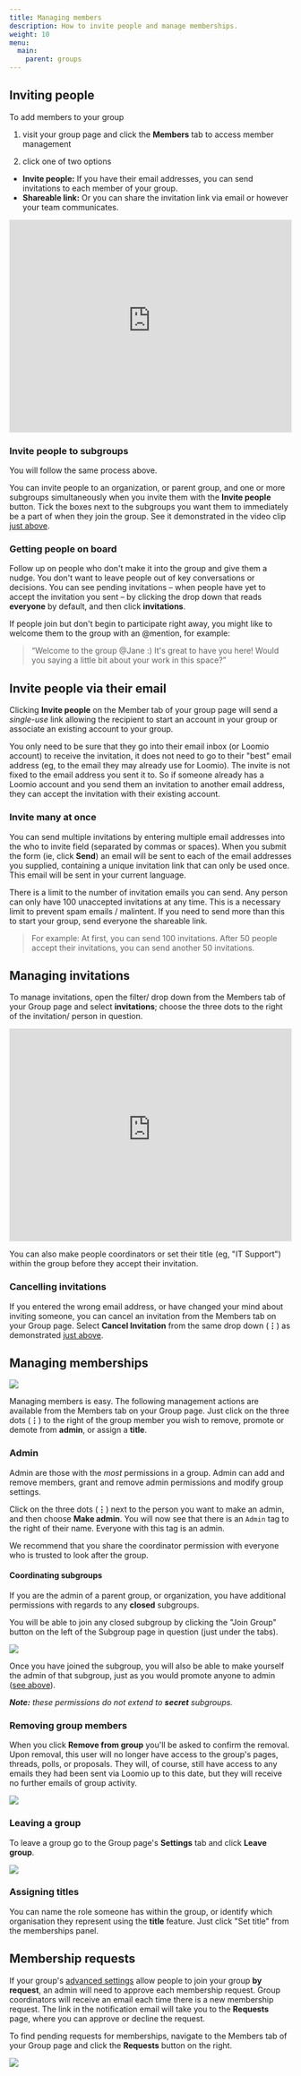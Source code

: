 ```yaml
---
title: Managing members
description: How to invite people and manage memberships.
weight: 10
menu:
  main:
    parent: groups
---
```


## Inviting people

To add members to your group

1. visit your group page and click the **Members** tab to access member management

2. click one of two options

* **Invite people:** If you have their email addresses, you can send invitations to each member of your group.
* **Shareable link:** Or you can share the invitation link via email or however your team communicates.

<iframe width="100%" height="380px" src="https://www.youtube-nocookie.com/embed/EZzTe6jJL7c" frameborder="0" allowfullscreen></iframe>

### Invite people to subgroups

You will follow the same process above.

You can invite people to an organization, or parent group, and one or more subgroups simultaneously when you invite them with the **Invite people** button. Tick the boxes next to the subgroups you want them to immediately be a part of when they join the group. See it demonstrated in the video clip [just above](#inviting-people).

### Getting people on board

Follow up on people who don't make it into the group and give them a nudge. You don't want to leave people out of key conversations or decisions. You can see pending invitations – when people have yet to accept the invitation you sent – by clicking the drop down that reads  **everyone** by default, and then click **invitations**.

If people join but don't begin to participate right away, you might like to welcome them to the group with an @mention, for example:

> “Welcome to the group @Jane :) It's great to have you here! Would you saying a little bit about your work in this space?”

## Invite people via their email

Clicking **Invite people** on the Member tab of your group page will send a _single-use_ link allowing the recipient to start an account in your group or associate an existing account to your group.

You only need to be sure that they go into their email inbox (or Loomio account) to receive the invitation, it does not need to go to their "best" email address (eg, to the email they may already use for Loomio). The invite is not fixed to the email address you sent it to. So if someone already has a Loomio account and you send them an invitation to another email address, they can accept the invitation with their existing account.

### Invite many at once

You can send multiple invitations by entering multiple email addresses into the who to invite field (separated by commas or spaces). When you submit the form (ie, click **Send**) an email will be sent to each of the email addresses you supplied, containing a unique invitation link that can only be used once. This email will be sent in your current language.

There is a limit to the number of invitation emails you can send. Any person can only have 100 unaccepted invitations at any time. This is a necessary limit to prevent spam emails / malintent. If you need to send more than this to start your group, send everyone the shareable link.

> For example: At first, you can send 100 invitations. After 50 people accept their invitations, you can send another 50 invitations.

## Managing invitations

To manage invitations, open the filter/ drop down from the Members tab of your Group page and select **invitations**; choose the three dots to the right of the invitation/ person in question.

<iframe width="100%" height="380px" src="https://www.youtube-nocookie.com/embed/BH0x494sZlU" frameborder="0" allowfullscreen></iframe>

You can also make people coordinators or set their title (eg, "IT Support") within the group before they accept their invitation.

### Cancelling invitations
If you entered the wrong email address, or have changed your mind about inviting someone, you can cancel an invitation from the Members tab on your Group page. Select **Cancel Invitation** from the same drop down (**⋮**) as demonstrated [just above](/#managing-invitations).

## Managing memberships
![](remove_from_group.png)

Managing members is easy. The following management actions are available from the Members tab on your Group page. Just click on the three dots (**⋮**) to the right of the group member you wish to remove, promote or demote from **admin**, or assign a **title**.

### Admin
Admin are those with the _most_ permissions in a group. Admin can add and remove members, grant and remove admin permissions and modify group settings.

Click on the three dots (**⋮**) next to the person you want to make an admin, and then choose **Make admin**. You will now see that there is an `Admin` tag to the right of their name. Everyone with this tag is an admin.

We recommend that you share the coordinator permission with everyone who is trusted to look after the group.

#### Coordinating subgroups
If you are the admin of a parent group, or organization, you have additional permissions with regards to any __closed__ subgroups.

You will be able to join any closed subgroup by clicking the "Join Group" button on the left of the Subgroup page in question (just under the tabs).

![](join_group_button.png)

Once you have joined the subgroup, you will also be able to make yourself the admin of that subgroup, just as you would promote anyone to admin ([see above](#admin)).

***Note:*** *these permissions do not extend to* ***secret*** *subgroups.*

### Removing group members
When you click **Remove from group** you'll be asked to confirm the removal. Upon removal, this user will no longer have access to the group's pages, threads, polls, or proposals. They will, of course, still have access to any emails they had been sent via Loomio up to this date, but they will receive no further emails of group activity.

![](remove_from_group.png)

### Leaving a group
To leave a group go to the Group page's **Settings** tab and click **Leave group**.

![](leave_group.png)

### Assigning titles
You can name the role someone has within the group, or identify which organisation they represent using the **title** feature. Just click "Set title" from the memberships panel.

## Membership requests

If your group's [advanced settings](../settings/#advanced-settings) allow people to join your group **by request**, an admin will need to approve each membership request. Group coordinators will receive an email each time there is a new membership request. The link in the notification email will take you to the **Requests** page, where you can approve or decline the request.

To find pending requests for memberships, navigate to the Members tab of your Group page and click the **Requests** button on the right.

![](requests_button.png)
